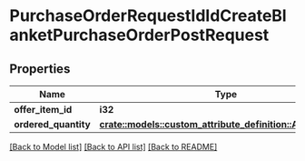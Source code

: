# PurchaseOrderRequestIdIdCreateBlanketPurchaseOrderPostRequest

## Properties

Name | Type | Description | Notes
------------ | ------------- | ------------- | -------------
**offer_item_id** | **i32** |  | 
**ordered_quantity** | [**crate::models::custom_attribute_definition::AttributeType**](decimal.md) |  | 

[[Back to Model list]](../README.md#documentation-for-models) [[Back to API list]](../README.md#documentation-for-api-endpoints) [[Back to README]](../README.md)


